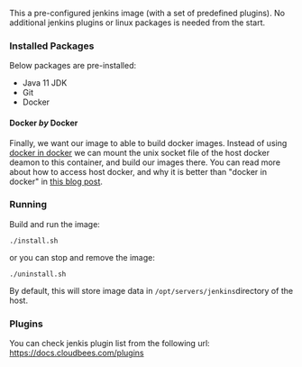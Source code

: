This a pre-configured jenkins image (with a set of predefined plugins). No additional jenkins plugins or linux packages is needed from the start.

### Installed Packages
Below packages are pre-installed:
- Java 11 JDK
- Git
- Docker


#### Docker *by* Docker
Finally, we want our image to able to build docker images. Instead of using [docker in docker](https://github.com/jpetazzo/dind) we can mount the unix socket file of the host docker deamon to this container, and build our images there. You can read more about how to access host docker, and why it is better than "docker in docker" in [this blog post](http://jpetazzo.github.io/2015/09/03/do-not-use-docker-in-docker-for-ci/).

### Running

Build and run the image:
```language-bash
./install.sh
```

or you can stop and remove the image:
```language-bash
./uninstall.sh
```
By default, this will store image data in `/opt/servers/jenkins`directory of the host.

### Plugins

You can check jenkis plugin list from the following url:
https://docs.cloudbees.com/plugins

